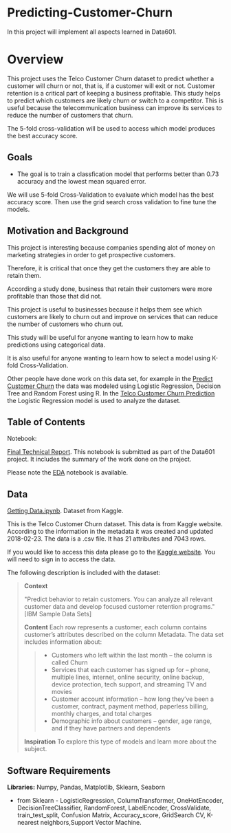 # Predicting-Customer-Churn

In this project will implement all aspects learned in Data601.

# Overview

This project uses the Telco Customer Churn dataset to predict whether a customer will churn or not, that is, if a customer will exit or not. 
Customer retention is a critical part of keeping a business profitable. 
This study helps to predict which customers are likely churn or switch to a competitor. 
This is useful because the telecommunication business can improve its services to reduce the number of customers that churn.

The 5-fold cross-validation will be used to access which model produces the best accuracy score.  

## Goals
- The goal is to train a classfication model that performs better than 0.73 accuracy and the lowest mean squared error. 

We will use 5-fold Cross-Validation to evaluate which model has the best accuracy score. 
Then use the grid search cross validation to fine tune the models. 


## Motivation and Background
This project is interesting because companies spending alot of money on marketing strategies in order to get prospective customers. 

Therefore, it is critical that once they get the customers they are able to retain them. 

According a study done, business that retain their customers were more profitable than those that did not.

This project is useful to businesses because it helps them see which customers are likely to churn out and improve on services that can reduce the number of customers who churn out.

This study will be useful for anyone wanting to learn how to make predictions using categorical data.

It is also useful for anyone wanting to learn how to select a model using K-fold Cross-Validation.

Other people have done work on this data set, for example in the [Predict Customer Churn](https://datascienceplus.com/predict-customer-churn-logistic-regression-decision-tree-and-random-forest/) the data was modeled using Logistic Regression, Decision Tree and Random Forest using R. In the [Telco Customer Churn Prediction](https://towardsdatascience.com/telco-customer-churn-prediction-72f5cbfb8964) the Logistic Regression model is used to analyze the dataset. 


## Table of Contents
Notebook:

[Final Technical Report](https://github.com/cko-976/Predicting-Customer-Churn/blob/main/Notebooks/Technical%20Report.ipynb). This notebook is submitted as part of the Data601 project. It includes the summary of the work done on the project. 

Please note the [EDA](https://github.com/cko-976/Predicting-Customer-Churn/blob/main/Notebooks/EDA.ipynb) notebook is available. 

## Data
[Getting Data.ipynb](). Dataset from Kaggle.

This is the Telco Customer Churn dataset. This data is from Kaggle website. 
According to the information in the metadata it was created and updated 2018-02-23.
The data is a .csv file. It has 21 attributes and 7043 rows. 

If you would like to access this data please go to the [Kaggle website](https://www.kaggle.com/blastchar/telco-customer-churn).
You will need to sign in to access the data.

The following description is included with the dataset:
>
>**Context**
>
> "Predict behavior to retain customers. You can analyze all relevant customer data and develop focused customer retention programs." [IBM Sample Data Sets]
>
>**Content**
>Each row represents a customer, each column contains customer’s attributes described on the column Metadata.
> The data set includes information about:
>> - Customers who left within the last month – the column is called Churn
>> - Services that each customer has signed up for – phone, multiple lines, internet, online security, online backup, device protection, tech support, and streaming TV and movies
>> - Customer account information – how long they’ve been a customer, contract, payment method, paperless billing, monthly charges, and total charges
>> - Demographic info about customers – gender, age range, and if they have partners and dependents
>
>**Inspiration**
>To explore this type of models and learn more about the subject. 

## Software Requirements

  **Libraries:** Numpy, Pandas, Matplotlib, Sklearn, Seaborn
 
- from  Sklearn - LogisticRegression, ColumnTransformer, OneHotEncoder, DecisionTreeClassifier, RandomForest, LabelEncoder, 
CrossValidate, train_test_split, Confusion Matrix, Accuracy_score, GridSearch CV, K-nearest neighbors,Support Vector Machine.

